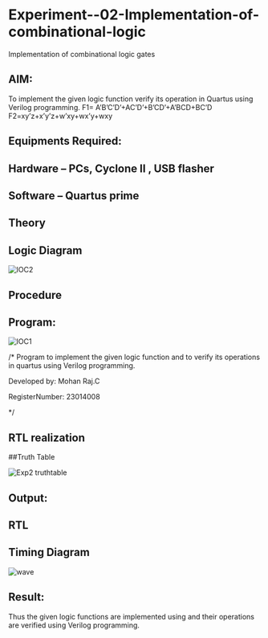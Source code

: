 # Experiment--02-Implementation-of-combinational-logic
Implementation of combinational logic gates
 
## AIM:
To implement the given logic function verify its operation in Quartus using Verilog programming.
 F1= A’B’C’D’+AC’D’+B’CD’+A’BCD+BC’D
F2=xy’z+x’y’z+w’xy+wx’y+wxy
 
 
 
## Equipments Required:
## Hardware – PCs, Cyclone II , USB flasher
## Software – Quartus prime


## Theory
 

## Logic Diagram

![IOC2](https://github.com/vasanthkumarch/Experiment--02-Implementation-of-combinational-logic-/assets/152195759/60eba093-b769-4a8b-8629-336d7b2c5aba)


## Procedure

## Program:

![IOC1](https://github.com/vasanthkumarch/Experiment--02-Implementation-of-combinational-logic-/assets/152195759/ffe846a2-2aa4-4b31-9848-80530c244a7b)



/*
Program to implement the given logic function and to verify its operations in quartus using Verilog programming.

Developed by: Mohan Raj.C

RegisterNumber:  23014008

*/
## RTL realization
##Truth Table

![Exp2 truthtable](https://github.com/vasanthkumarch/Experiment--02-Implementation-of-combinational-logic-/assets/152195759/9560e4db-a933-4e08-912b-53813b8f2719)



## Output:
## RTL
## Timing Diagram

![wave](https://github.com/vasanthkumarch/Experiment--02-Implementation-of-combinational-logic-/assets/152195759/5b09bb85-cab9-4cd0-a13e-04d74cf12335)



## Result:
Thus the given logic functions are implemented using  and their operations are verified using Verilog programming.
